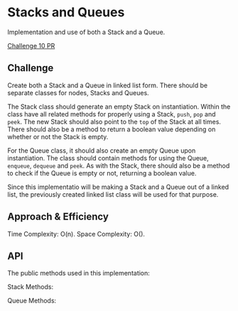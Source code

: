 # Stacks and Queues

Implementation and use of both a Stack and a Queue.

[Challenge 10 PR](https://github.com/penjoe/data-structures-and-algorithms/pull/32)

## Challenge

Create both a Stack and a Queue in linked list form. There should be separate classes for nodes, Stacks and Queues. 

The Stack class should generate an empty Stack on instantiation. Within the class have all related methods for properly using a Stack, `push`, `pop` and `peek`. The new Stack should also point to the `top` of the Stack at all times. There should also be a method to return a boolean value depending on whether or not the Stack is empty.

For the Queue class, it should also create an empty Queue upon instantiation. The class should contain methods for using the Queue, `enqueue`, `dequeue` and `peek`. As with the Stack, there should also be a method to check if the Queue is empty or not, returning a boolean value.

Since this implementatio will be making a Stack and a Queue out of a linked list, the previously created linked list class will be used for that purpose.

## Approach & Efficiency

Time Complexity: O(n).
Space Complexity: O().

## API

The public methods used in this implementation:

Stack Methods:

Queue Methods: